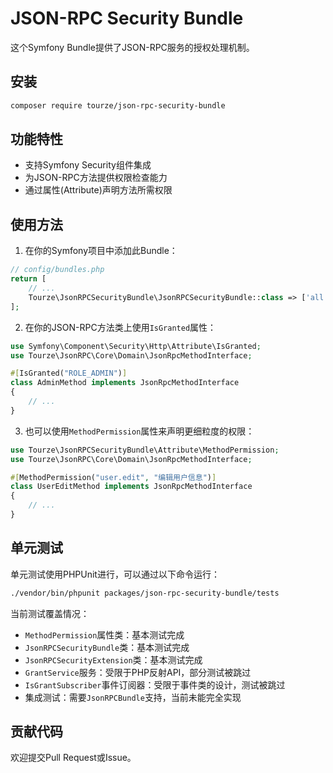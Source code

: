 # JSON-RPC Security Bundle

这个Symfony Bundle提供了JSON-RPC服务的授权处理机制。

## 安装

```bash
composer require tourze/json-rpc-security-bundle
```

## 功能特性

- 支持Symfony Security组件集成
- 为JSON-RPC方法提供权限检查能力
- 通过属性(Attribute)声明方法所需权限

## 使用方法

1. 在你的Symfony项目中添加此Bundle：

```php
// config/bundles.php
return [
    // ...
    Tourze\JsonRPCSecurityBundle\JsonRPCSecurityBundle::class => ['all' => true],
];
```

2. 在你的JSON-RPC方法类上使用`IsGranted`属性：

```php
use Symfony\Component\Security\Http\Attribute\IsGranted;
use Tourze\JsonRPC\Core\Domain\JsonRpcMethodInterface;

#[IsGranted("ROLE_ADMIN")]
class AdminMethod implements JsonRpcMethodInterface
{
    // ...
}
```

3. 也可以使用`MethodPermission`属性来声明更细粒度的权限：

```php
use Tourze\JsonRPCSecurityBundle\Attribute\MethodPermission;
use Tourze\JsonRPC\Core\Domain\JsonRpcMethodInterface;

#[MethodPermission("user.edit", "编辑用户信息")]
class UserEditMethod implements JsonRpcMethodInterface
{
    // ...
}
```

## 单元测试

单元测试使用PHPUnit进行，可以通过以下命令运行：

```bash
./vendor/bin/phpunit packages/json-rpc-security-bundle/tests
```

当前测试覆盖情况：

- `MethodPermission`属性类：基本测试完成
- `JsonRPCSecurityBundle`类：基本测试完成
- `JsonRPCSecurityExtension`类：基本测试完成
- `GrantService`服务：受限于PHP反射API，部分测试被跳过
- `IsGrantSubscriber`事件订阅器：受限于事件类的设计，测试被跳过
- 集成测试：需要`JsonRPCBundle`支持，当前未能完全实现

## 贡献代码

欢迎提交Pull Request或Issue。
